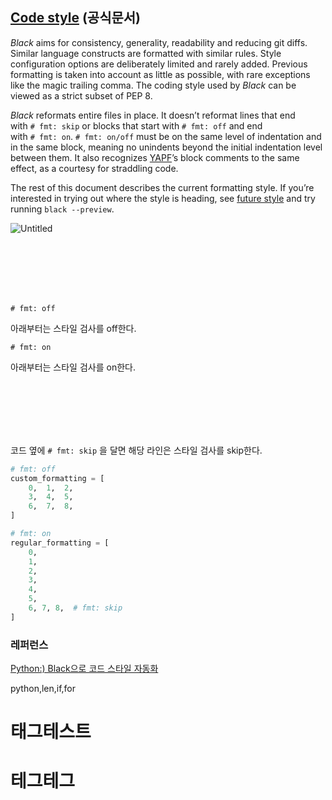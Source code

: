 ## [Code style](https://black.readthedocs.io/en/stable/the_black_code_style/current_style.html) (공식문서)

*Black* aims for consistency, generality, readability and reducing git diffs. Similar language constructs are formatted with similar rules. Style configuration options are deliberately limited and rarely added. Previous formatting is taken into account as little as possible, with rare exceptions like the magic trailing comma. The coding style used by *Black* can be viewed as a strict subset of PEP 8.

*Black* reformats entire files in place. It doesn’t reformat lines that end with `# fmt: skip` or blocks that start with `# fmt: off` and end with `# fmt: on`. `# fmt: on/off` must be on the same level of indentation and in the same block, meaning no unindents beyond the initial indentation level between them. It also recognizes [YAPF](https://github.com/google/yapf)’s block comments to the same effect, as a courtesy for straddling code.

The rest of this document describes the current formatting style. If you’re interested in trying out where the style is heading, see [future style](https://black.readthedocs.io/en/stable/the_black_code_style/future_style.html) and try running `black --preview`.

![Untitled](https://community-cdn-digitalocean-com.global.ssl.fastly.net/47T98WdiWvPzKEVDFhPqtUKv)

<br><br><br><br><br>

`# fmt: off` 

아래부터는 스타일 검사를 off한다.

`# fmt: on` 

아래부터는 스타일 검사를 on한다.

<br><br><br><br><br>

코드 옆에  `# fmt: skip` 을 달면 해당 라인은 스타일 검사를 skip한다.

```python
# fmt: off
custom_formatting = [
    0,  1,  2,
    3,  4,  5,
    6,  7,  8,
]

# fmt: on
regular_formatting = [
    0,
    1,
    2,
    3,
    4,
    5,
    6, 7, 8,  # fmt: skip
]
```

### 레퍼런스

[Python:) Black으로 코드 스타일 자동화](https://velog.io/@gyuseok-dev/Python.-Black-the-Code-Formatter)


<tag>python,len,if,for</tag>

# 태그테스트

# 테그테그